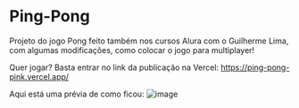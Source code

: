 # Ping-Pong
Projeto do jogo Pong feito também nos cursos Alura com o Guilherme Lima, com algumas modificações, como colocar o jogo para multiplayer!

Quer jogar? Basta entrar no link da publicação na Vercel: https://ping-pong-pink.vercel.app/

Aqui está uma prévia de como ficou: 
![image](https://user-images.githubusercontent.com/123435999/217988706-0866b34a-9534-4371-b8ae-db6eb456a429.png)

